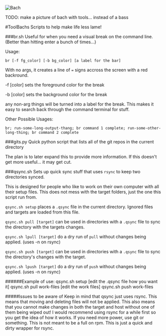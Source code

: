 ![Bach](http://www.jsbach.net/bass/elements/bass-hanewinckel-title.jpg)

TODO: make a picture of bach with tools... instead of a bass

#ToolBachs
Scripts to help make life less lame!

###br.sh
Useful for when you need a visual break on the command line.
(Better than hitting enter a bunch of times...)

Usage:

    br [-f fg_color] [-b bg_color] [a label for the bar]

With no args, it creates a line of `=` signs accross the screen with a red backround.

-f [color] sets the foreground color for the break

-b [color] sets the background color for the break

any non-arg things will be turned into a label for the break. This makes it easy to search back through the command terminal for stuff.

Other Possible Usages:

    br; run-some-long-output-thang; br command 1 complete; run-some-other-long-thing; br command 2 complete

###gits.py
Quick python script that lists all of the git repos in the current directory

The plan is to later expand this to provide more information. If this doesn't get more useful... it may get cut.

###qsync.sh
Sets up quick sync stuff that uses `rsync` to keep two directories synced.

This is designed for people who like to work on their own computer with all their setup files. This does not mess with the target folders, just the one this script run from.

`qsync.sh setup` places a `.qsync` file in the current directory. Ignored files and targets are loaded from this file.

`qsync.sh pull [target]` can be used in directories with a `.qsync` file to sync the directory with the targets changes.

`qsync.sh lpull [target]` do a dry run of `pull` without changes being applied. (uses -n on rsync)

`qsync.sh push [target]` can be used in directories with a `.qsync` file to sync the directory's changes with the target.

`qsync.sh lpush [target]` do a dry run of `push` without changes being applied. (uses -n on rsync)


######Example of use:
    qsync.sh setup
    [edit the .qsync file how you want it]
    qsync.sh pull work-files
    [edit the work files]
    qsync.sh push work-files

#####Issues to be aware of
Keep in mind that qsync just uses rsync. This means that moving and deleting files will not be applied. This also means that you cannot make changes in both the target and host without one of them being wiped out! I would recommend using rsync for a while first so you get the idea of how it works. If you need more power, use git or something. This is not meant to be a full on rpm. This is just a quick and dirty wrapper for rsync.
